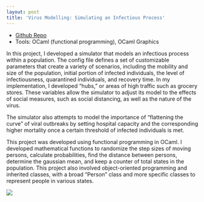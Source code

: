 ```yaml
---
layout: post
title: 'Virus Modelling: Simulating an Infectious Process'
---
```


<ul>
  <li><a href="https://github.com/sylvia-cs/Virus-Simulator">Github Repo</a></li>
  <li>Tools: OCaml (functional programming), OCaml Graphics</li>
</ul> 

In this project, I developed a simulator that models an infectious process within a population. The config file defines a set of customizable parameters that create a variety of scenarios, including the mobility and size of the population, initial portion of infected individuals, the level of infectiousness, quarantined individuals, and recovery time. In my implementation, I developed “hubs,” or areas of high traffic such as grocery stores. These variables allow the simulator to adjust its model to the effects of social measures, such as social distancing, as well as the nature of the virus.

The simulator also attempts to model the importance of “flattening the curve” of viral outbreaks by setting hospital capacity and the corresponding higher mortality once a certain threshold of infected individuals is met.

This project was developed using functional programming in OCaml. I developed mathematical functions to randomize the step sizes of moving persons, calculate probabilities, find the distance between persons, determine the gaussian mean, and keep a counter of total states in the population. This project also involved object-oriented programming and inherited classes, with a broad “Person” class and more specific classes to represent people in various states.

<img src="{{ site.baseurl }}/assets/animation/simulation.gif">